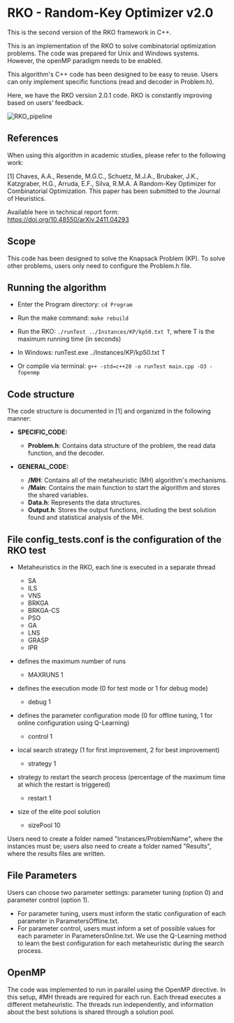 # RKO - Random-Key Optimizer v2.0
This is the second version of the RKO framework in C++.

This is an implementation of the RKO to solve combinatorial optimization problems. The code was prepared for Unix and Windows systems. However, the openMP paradigm needs to be enabled.

This algorithm's C++ code has been designed to be easy to reuse. Users can only implement specific functions (read and decoder in Problem.h). 

Here, we have the RKO version 2.0.1 code. RKO is constantly improving based on users’ feedback. 

![RKO_pipeline](https://github.com/user-attachments/assets/bb26650b-b5f0-4fc7-9cb1-55f5ca8b6132)


## References

When using this algorithm in academic studies, please refer to the following work:

[1] Chaves, A.A., Resende, M.G.C., Schuetz, M.J.A.,  Brubaker, J.K., Katzgraber, H.G., Arruda, E.F., Silva, R.M.A. 
A Random-Key Optimizer for Combinatorial Optimization. This paper has been submitted to the Journal of Heuristics.

Available here in technical report form: 
https://doi.org/10.48550/arXiv.2411.04293

## Scope

This code has been designed to solve the Knapsack Problem (KP). To solve other problems, users only need to configure the Problem.h file.


## Running the algorithm

* Enter the Program directory: `cd Program`
* Run the make command: `make rebuild`
* Run the RKO: `./runTest ../Instances/KP/kp50.txt T`, where T is the maximum running time (in seconds)
* In Windows: runTest.exe ../Instances/KP/kp50.txt T

* Or compile via terminal: `g++ -std=c++20 -o runTest main.cpp -O3 -fopenmp`


## Code structure

The code structure is documented in [1] and organized in the following manner:

* **SPECIFIC_CODE:**
    * **Problem.h**: Contains data structure of the problem, the read data function, and the decoder.

* **GENERAL_CODE:**
    * **/MH**: Contains all of the metaheuristic (MH) algorithm's mechanisms.
    * **/Main**: Contains the main function to start the algorithm and stores the shared variables.
    * **Data.h**: Represents the data structures.
    * **Output.h**: Stores the output functions, including the best solution found and statistical analysis of the MH.

## File config_tests.conf is the configuration of the RKO test

* Metaheuristics in the RKO, each line is executed in a separate thread 
    * SA
    * ILS
    * VNS
    * BRKGA
    * BRKGA-CS
    * PSO
    * GA
    * LNS
    * GRASP
    * IPR

* defines the maximum number of runs
    * MAXRUNS 1

* defines the execution mode (0 for test mode or 1 for debug mode)
    * debug 1

* defines the parameter configuration mode (0 for offline tuning, 1 for online configuration using Q-Learning)
    * control 1

* local search strategy (1 for first improvement, 2 for best improvement)
    * strategy 1

* strategy to restart the search process (percentage of the maximum time at which the restart is triggered)
    * restart 1

* size of the elite pool solution
    * sizePool 10

Users need to create a folder named "Instances/ProblemName", where the instances must be; users also need to create a folder named "Results", where the results files are written.

## File Parameters

Users can choose two parameter settings: parameter tuning (option 0) and parameter control (option 1). 
 - For parameter tuning, users must inform the static configuration of each parameter in ParametersOffline.txt.
 - For parameter control, users must inform a set of possible values for each parameter in ParametersOnline.txt. We use the Q-Learning method to learn the best configuration for each metaheuristic during the search process.

## OpenMP

The code was implemented to run in parallel using the OpenMP directive. In this setup, #MH threads are required for each run. Each thread executes a different metaheuristic. The threads run independently, and information about the best solutions is shared through a solution pool.
